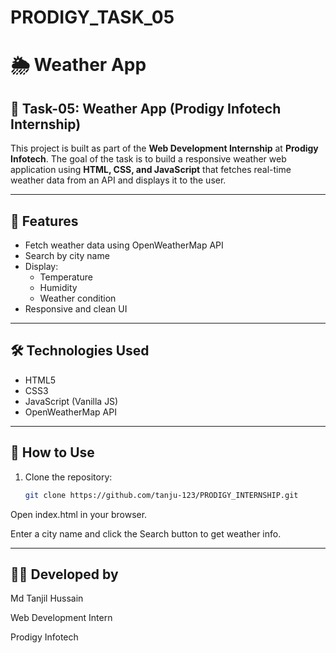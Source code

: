 # PRODIGY_TASK_05

# 🌦️ Weather App

## 🔹 Task-05: Weather App (Prodigy Infotech Internship)

This project is built as part of the **Web Development Internship** at **Prodigy Infotech**. The goal of the task is to build a responsive weather web application using **HTML, CSS, and JavaScript** that fetches real-time weather data from an API and displays it to the user.

---

## 📌 Features

- Fetch weather data using OpenWeatherMap API
- Search by city name
- Display:
  - Temperature
  - Humidity
  - Weather condition
- Responsive and clean UI

---

## 🛠️ Technologies Used

- HTML5
- CSS3
- JavaScript (Vanilla JS)
- OpenWeatherMap API

---

## 🚀 How to Use

1. Clone the repository:
   ```bash
   git clone https://github.com/tanju-123/PRODIGY_INTERNSHIP.git
Open index.html in your browser.

Enter a city name and click the Search button to get weather info.

---

## 🧑‍💻 Developed by

Md Tanjil Hussain

Web Development Intern

Prodigy Infotech



